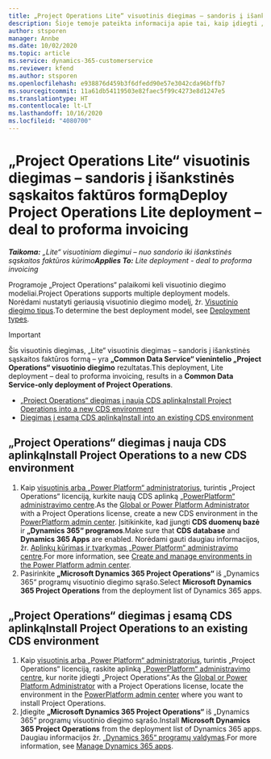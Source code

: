 ```yaml
---
title: „Project Operations Lite“ visuotinis diegimas – sandoris į išankstinės sąskaitos faktūros formą
description: Šioje temoje pateikta informacija apie tai, kaip įdiegti „Project Operations Lite“ visuotinį diegimą – sandoris į išankstinės sąskaitos faktūros formą.
author: stsporen
manager: Annbe
ms.date: 10/02/2020
ms.topic: article
ms.service: dynamics-365-customerservice
ms.reviewer: kfend
ms.author: stsporen
ms.openlocfilehash: e938876d459b3f6dfedd90e57e3042cda96bffb7
ms.sourcegitcommit: 11a61db54119503e82faec5f99c4273e8d1247e5
ms.translationtype: HT
ms.contentlocale: lt-LT
ms.lasthandoff: 10/16/2020
ms.locfileid: "4080700"
---
```

# <a name="deploy-project-operations-lite-deployment--deal-to-proforma-invoicing"></a><span data-ttu-id="0206b-103">„Project Operations Lite“ visuotinis diegimas – sandoris į išankstinės sąskaitos faktūros formą</span><span class="sxs-lookup"><span data-stu-id="0206b-103">Deploy Project Operations Lite deployment – deal to proforma invoicing</span></span>

<span data-ttu-id="0206b-104">_**Taikoma:** „Lite“ visuotiniam diegimui – nuo sandorio iki išankstinės sąskaitos faktūros kūrimo_</span><span class="sxs-lookup"><span data-stu-id="0206b-104">_**Applies To:** Lite deployment - deal to proforma invoicing_</span></span>

<span data-ttu-id="0206b-105">Programoje „Project Operations“ palaikomi keli visuotinio diegimo modeliai.</span><span class="sxs-lookup"><span data-stu-id="0206b-105">Project Operations supports multiple deployment models.</span></span> <span data-ttu-id="0206b-106">Norėdami nustatyti geriausią visuotinio diegimo modelį, žr. [Visuotinio diegimo tipus](determine-deployment-type.md).</span><span class="sxs-lookup"><span data-stu-id="0206b-106">To determine the best deployment model, see [Deployment types](determine-deployment-type.md).</span></span>


> [!IMPORTANT]
> <span data-ttu-id="0206b-107">Šis visuotinis diegimas, „Lite“ visuotinis diegimas – sandoris į išankstinės sąskaitos faktūros formą – yra **„Common Data Service“ vienintelio „Project Operations“ visuotinio diegimo** rezultatas.</span><span class="sxs-lookup"><span data-stu-id="0206b-107">This deployment, Lite deployment – deal to proforma invoicing, results in a **Common Data Service-only deployment of Project Operations**.</span></span>

- [<span data-ttu-id="0206b-108">„Project Operations“ diegimas į naują CDS aplinką</span><span class="sxs-lookup"><span data-stu-id="0206b-108">Install Project Operations into a new CDS environment</span></span>](#new)
- [<span data-ttu-id="0206b-109">Diegimas į esamą CDS aplinką</span><span class="sxs-lookup"><span data-stu-id="0206b-109">Install into an existing CDS environment</span></span>](#existing)



## <a name="install-project-operations-to-a-new-cds-environment"></a><a name="new"></a><span data-ttu-id="0206b-110">„Project Operations“ diegimas į nauja CDS aplinką</span><span class="sxs-lookup"><span data-stu-id="0206b-110">Install Project Operations to a new CDS environment</span></span>

1. <span data-ttu-id="0206b-111">Kaip [visuotinis arba „Power Platform“ administratorius](https://docs.microsoft.com/power-platform/admin/global-service-administrators-can-administer-without-license), turintis „Project Operations“ licenciją, kurkite naują CDS aplinką [„PowerPlatform“ administravimo centre](https://admin.powerplatform.com).</span><span class="sxs-lookup"><span data-stu-id="0206b-111">As the [Global or Power Platform Administrator](https://docs.microsoft.com/power-platform/admin/global-service-administrators-can-administer-without-license) with a Project Operations license, create a new CDS environment in the [PowerPlatform admin center](https://admin.powerplatform.com).</span></span> <span data-ttu-id="0206b-112">Įsitikinkite, kad įjungti **CDS duomenų bazė** ir **„Dynamics 365“ programos**.</span><span class="sxs-lookup"><span data-stu-id="0206b-112">Make sure that **CDS database** and **Dynamics 365 Apps** are enabled.</span></span> <span data-ttu-id="0206b-113">Norėdami gauti daugiau informacijos, žr. [Aplinkų kūrimas ir tvarkymas „Power Platform“ administravimo centre](https://docs.microsoft.com/power-platform/admin/create-environment#create-an-environment-in-the-power-platform-admin-center).</span><span class="sxs-lookup"><span data-stu-id="0206b-113">For more information, see [Create and manage environments in the Power Platform admin center](https://docs.microsoft.com/power-platform/admin/create-environment#create-an-environment-in-the-power-platform-admin-center).</span></span>
2. <span data-ttu-id="0206b-114">Pasirinkite **„Microsoft Dynamics 365 Project Operations“** iš „Dynamics 365“ programų visuotinio diegimo sąrašo.</span><span class="sxs-lookup"><span data-stu-id="0206b-114">Select **Microsoft Dynamics 365 Project Operations** from the deployment list of Dynamics 365 apps.</span></span>


## <a name="install-project-operations-to-an-existing-cds-environment"></a><a name="existing"></a><span data-ttu-id="0206b-115">„Project Operations“ diegimas į esamą CDS aplinką</span><span class="sxs-lookup"><span data-stu-id="0206b-115">Install Project Operations to an existing CDS environment</span></span>

1. <span data-ttu-id="0206b-116">Kaip [visuotinis arba „Power Platform“ administratorius](https://docs.microsoft.com/power-platform/admin/global-service-administrators-can-administer-without-license), turintis „Project Operations“ licenciją, raskite aplinką [„PowerPlatform“ administravimo centre](https://admin.powerplatform.com), kur norite įdiegti „Project Operations“.</span><span class="sxs-lookup"><span data-stu-id="0206b-116">As the [Global or Power Platform Administrator](https://docs.microsoft.com/power-platform/admin/global-service-administrators-can-administer-without-license) with a Project Operations license, locate the environment in the [PowerPlatform admin center](https://admin.powerplatform.com) where you want to install Project Operations.</span></span>
2. <span data-ttu-id="0206b-117">Įdiegite **„Microsoft Dynamics 365 Project Operations“** iš „Dynamics 365“ programų visuotinio diegimo sąrašo.</span><span class="sxs-lookup"><span data-stu-id="0206b-117">Install **Microsoft Dynamics 365 Project Operations** from the deployment list of Dynamics 365 apps.</span></span> <span data-ttu-id="0206b-118">Daugiau informacijos žr. [„Dynamics 365“ programų valdymas](https://docs.microsoft.com/power-platform/admin/manage-apps).</span><span class="sxs-lookup"><span data-stu-id="0206b-118">For more information, see [Manage Dynamics 365 apps](https://docs.microsoft.com/power-platform/admin/manage-apps).</span></span>


